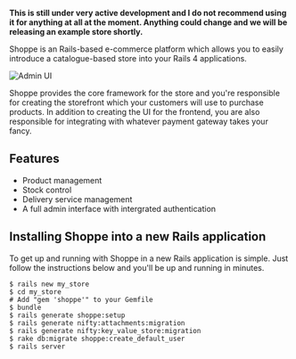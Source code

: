 **This is still under very active development and I do not recommend using it
for anything at all at the moment. Anything could change and we will be releasing
an example store shortly.**

Shoppe is an Rails-based e-commerce platform which allows you to easily introduce a
catalogue-based store into your Rails 4 applications. 

![Admin UI](http://s.adamcooke.io/17skG.png)

Shoppe provides the core framework for the store and you're responsible for creating
the storefront which your customers will use to purchase products. In addition to
creating the UI for the frontend, you are also responsible for integrating with whatever
payment gateway takes your fancy.

## Features

* Product management
* Stock control
* Delivery service management
* A full admin interface with intergrated authentication

## Installing Shoppe into a new Rails application

To get up and running with Shoppe in a new Rails application is simple. Just follow the
instructions below and you'll be up and running in minutes.

```
$ rails new my_store
$ cd my_store
# Add "gem 'shoppe'" to your Gemfile
$ bundle
$ rails generate shoppe:setup
$ rails generate nifty:attachments:migration
$ rails generate nifty:key_value_store:migration
$ rake db:migrate shoppe:create_default_user
$ rails server
```
